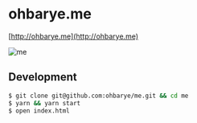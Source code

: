 # ohbarye.me

[http://ohbarye.me](http://ohbarye.me)

![me](https://cloud.githubusercontent.com/assets/1811616/21566624/fca372da-cee7-11e6-9b48-f3d1b215ddb6.gif)

## Development

```sh
$ git clone git@github.com:ohbarye/me.git && cd me
$ yarn && yarn start
$ open index.html
```
